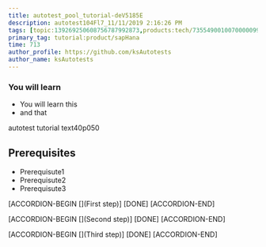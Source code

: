```yaml
---
title: autotest_pool_tutorial-deV5185E
description: autotest104Fl7_11/11/2019 2:16:26 PM
tags: [topic:139269250608756787992873,products:tech/73554900100700000996,tutorial:experience/advanced]
primary_tag: tutorial:product/sapHana
time: 713
author_profile: https://github.com/ksAutotests
author_name: ksAutotests
---
```

### You will learn
- You will learn this
- and that

autotest tutorial text40p050

## Prerequisites
- Prerequisute1
- Prerequisute2
- Prerequisute3

[ACCORDION-BEGIN [](First step)]
[DONE]
[ACCORDION-END]

[ACCORDION-BEGIN [](Second step)]
[DONE]
[ACCORDION-END]

[ACCORDION-BEGIN [](Third step)]
[DONE]
[ACCORDION-END]

